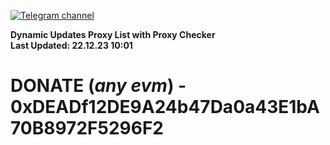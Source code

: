[![Telegram channel](https://img.shields.io/endpoint?url=https://runkit.io/damiankrawczyk/telegram-badge/branches/master?url=https://t.me/n4z4v0d)](https://t.me/n4z4v0d) 

**Dynamic Updates Proxy List with Proxy Checker**  
**Last Updated: 22.12.23 10:01**

# DONATE (_any evm_) - 0xDEADf12DE9A24b47Da0a43E1bA70B8972F5296F2
